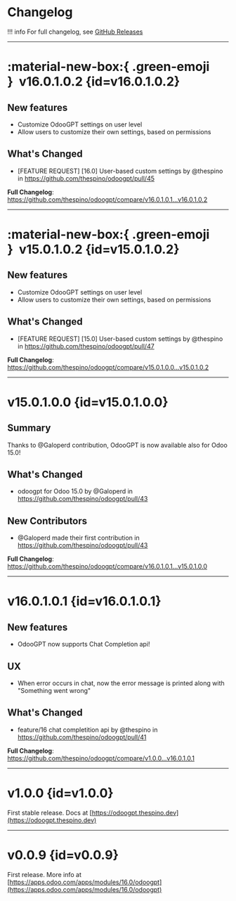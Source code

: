 # Changelog

!!! info
    For full changelog, see [GitHub Releases](https://github.com/thespino/odoogpt/releases)


---


# :material-new-box:{ .green-emoji }&nbsp;&nbsp;v16.0.1.0.2 {id=v16.0.1.0.2}

## New features
- Customize OdooGPT settings on user level
- Allow users to customize their own settings, based on permissions


## What's Changed
* [FEATURE REQUEST] [16.0] User-based custom settings by @thespino in https://github.com/thespino/odoogpt/pull/45


**Full Changelog**: https://github.com/thespino/odoogpt/compare/v16.0.1.0.1...v16.0.1.0.2


---


# :material-new-box:{ .green-emoji }&nbsp;&nbsp;v15.0.1.0.2 {id=v15.0.1.0.2}

## New features
- Customize OdooGPT settings on user level
- Allow users to customize their own settings, based on permissions


## What's Changed
* [FEATURE REQUEST] [15.0] User-based custom settings by @thespino in https://github.com/thespino/odoogpt/pull/47


**Full Changelog**: https://github.com/thespino/odoogpt/compare/v15.0.1.0.0...v15.0.1.0.2


---


# v15.0.1.0.0 {id=v15.0.1.0.0}

## Summary 
Thanks to @Galoperd contribution, OdooGPT is now available also for Odoo 15.0!

## What's Changed
* odoogpt for Odoo 15.0 by @Galoperd in https://github.com/thespino/odoogpt/pull/43

## New Contributors
* @Galoperd made their first contribution in https://github.com/thespino/odoogpt/pull/43

**Full Changelog**: https://github.com/thespino/odoogpt/compare/v16.0.1.0.1...v15.0.1.0.0


---


# v16.0.1.0.1 {id=v16.0.1.0.1}

## New features
- OdooGPT now supports Chat Completion api! 

## UX
- When error occurs in chat, now the error message is printed along with "Something went wrong"

## What's Changed
* feature/16 chat completition api by @thespino in https://github.com/thespino/odoogpt/pull/41


**Full Changelog**: https://github.com/thespino/odoogpt/compare/v1.0.0...v16.0.1.0.1


---


# v1.0.0 {id=v1.0.0}

First stable release.
Docs at [https://odoogpt.thespino.dev](https://odoogpt.thespino.dev)


---

# v0.0.9 {id=v0.0.9}

First release. 
More info at [https://apps.odoo.com/apps/modules/16.0/odoogpt](https://apps.odoo.com/apps/modules/16.0/odoogpt)
